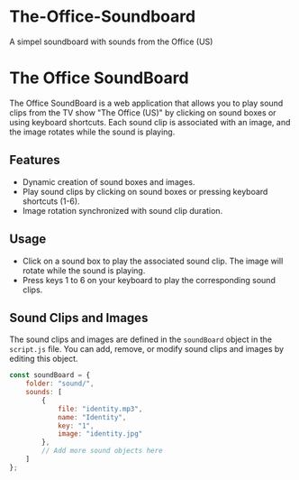 # The-Office-Soundboard
 A simpel soundboard with sounds from the Office (US)

# The Office SoundBoard

The Office SoundBoard is a web application that allows you to play sound clips from the TV show "The Office (US)" by clicking on sound boxes or using keyboard shortcuts. Each sound clip is associated with an image, and the image rotates while the sound is playing.

## Features

- Dynamic creation of sound boxes and images.
- Play sound clips by clicking on sound boxes or pressing keyboard shortcuts (1-6).
- Image rotation synchronized with sound clip duration.


## Usage

- Click on a sound box to play the associated sound clip. The image will rotate while the sound is playing.
- Press keys 1 to 6 on your keyboard to play the corresponding sound clips.

## Sound Clips and Images

The sound clips and images are defined in the `soundBoard` object in the `script.js` file. You can add, remove, or modify sound clips and images by editing this object.

```javascript
const soundBoard = {
    folder: "sound/",
    sounds: [
        {
            file: "identity.mp3",
            name: "Identity",
            key: "1",
            image: "identity.jpg"
        },
        // Add more sound objects here
    ]
};
